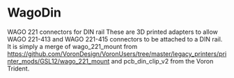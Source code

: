 # WagoDin
WAGO 221 connectors for DIN rail
These are 3D printed adapters to allow WAGO 221-413 and WAGO 221-415 connectors to be attached to a DIN rail. It is simply a merge of wago_221_mount from https://github.com/VoronDesign/VoronUsers/tree/master/legacy_printers/printer_mods/GSL12/wago_221_mount and pcb_din_clip_v2 from the Voron Trident.
